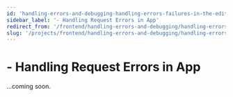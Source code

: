 ```yaml
---
id: 'handling-errors-and-debugging-handling-errors-failures-in-the-editor-handling-request-errors-in-app'
sidebar_label: '- Handling Request Errors in App'
redirect_from: '/frontend/handling-errors-and-debugging/handling-errors/failures-in-the-editor/handling-request-errors-in-app'
slug: '/projects/frontend/handling-errors-and-debugging/handling-errors/failures-in-the-editor/handling-request-errors-in-app'
---
```


# - Handling Request Errors in App

...coming soon.
